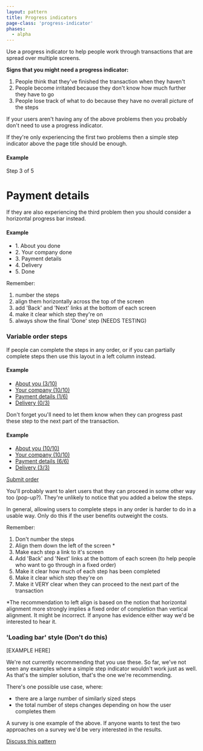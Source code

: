```yaml
---
layout: pattern
title: Progress indicators
page-class: 'progress-indicator'
phases:
  - alpha
---
```



Use a progress indicator to help people work through transactions that are spread over multiple screens.


**Signs that you might need a progress indicator:**

1. People think that they've finished the transaction when they haven't
2. People become irritated because they don't know how much further they have to go
3. People lose track of what to do because they have no overall picture of the steps

If your users aren't having any of the above problems then you probably don't need to use a progress indicator.

If they're only experiencing the first two problems then a simple step indicator above the page title should be enough.

#### Example

<div class="pattern-example">
	<div class="title">
	  <p>Step 3 of 5</p>
	  <h1>Payment details</h1>
	</div>
</div>

If they are also experiencing the third problem then you should consider a horizontal progress bar instead. 

#### Example

<div class="pattern-example">
	<nav role="navigation" class="horizontal progress-indicator">
		<ul>
		  <li class="done">1. About you <span>done</span></li>
		  <li class="done">2. Your company <span>done</span></li>
		  <li class="active">3. Payment details</li>
		  <li>4. Delivery</li>
		  <li>5. Done</li>
		</ul>
	</nav>
</div>

Remember:

1. number the steps
2. align them horizontally across the top of the screen
3. add 'Back' and 'Next' links at the bottom of each screen
4. make it clear which step they're on
5. always show the final 'Done' step (NEEDS TESTING)


### Variable order steps

If people can complete the steps in any order, or if you can partially complete steps then use this layout in a left column instead.

#### Example

<div class="pattern-example">
	<nav role="navigation" class="vertical progress-indicator">
		<ul>
		  <li><a href="">About you <span>(3/10)</span></a></li>
		  <li class="done"><a href="">Your company <span>(10/10)</span></a></li>
		  <li class="active"><a href="">Payment details <span>(1/6)</span></a></li>
		  <li><a href="">Delivery <span>(0/3)</span></a></li>
		</ul>
	</nav>
</div>

Don't forget you'll need to let them know when they can progress past these step to the next part of the transaction.

#### Example

<div class="pattern-example">
	<nav role="navigation" class="vertical progress-indicator">
		<ul>
		  <li class="done"><a href="">About you <span>(10/10)</span></a></li>
		  <li class="done"><a href="">Your company <span>(10/10)</span></a></li>
		  <li class="active done"><a href="">Payment details <span>(6/6)</span></a></li>
		  <li class="done"><a href="">Delivery <span>(3/3)</span></a></li>
		</ul>
	</nav>
	<p><a href="" class="button">Submit order</a></p>
</div>

You'll probably want to alert users that they can proceed in some other way too (pop-up?). They're unlikely to notice that you added a below the steps.

In general, allowing users to complete steps in any order is harder to do in a usable way. Only do this if the user benefits outweight the costs.

Remember:

1. Don't number the steps
2. Align them down the left of the screen *
3. Make each step a link to it's screen
4. Add 'Back' and 'Next' links at the bottom of each screen (to help people who want to go through in a fixed order)
5. Make it clear how much of each step has been completed
6. Make it clear which step they're on
6. Make it VERY clear when they can proceed to the next part of the transaction

*The recommendation to left align is based on the notion that horizontal alignment more strongly implies a fixed order of completion than vertical alignment. It might be incorrect. If anyone has evidence either way we'd be interested to hear it. 


### 'Loading bar' style (Don't do this)

[EXAMPLE HERE]

We're not currently recommending that you use these. So far, we've not seen any examples where a simple step indicator wouldn't work just as well. As that's the simpler solution, that's the one we're recommending.

There's one possible use case, where:

* there are a large number of similarly sized steps
* the total number of steps changes depending on how the user completes them

A survey is one example of the above. If anyone wants to test the two approaches on a survey we'd be very interested in the results.

[Discuss this pattern](https://designpatterns.hackpad.com/Progress-indicators-3AOrLoia9Us)


